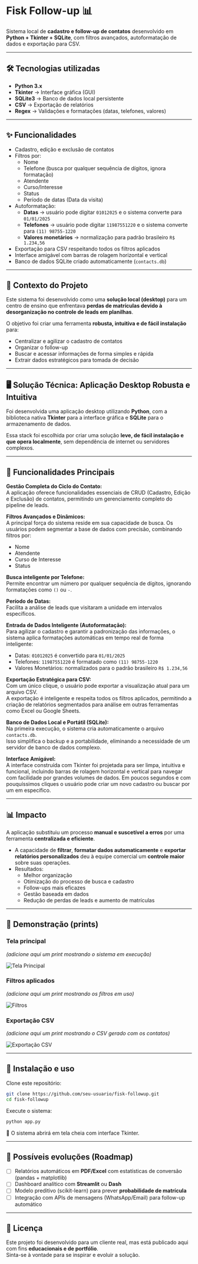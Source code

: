 # Fisk Follow-up 📊

Sistema local de **cadastro e follow-up de contatos** desenvolvido em **Python + Tkinter + SQLite**, com filtros avançados, autoformatação de dados e exportação para CSV.  

---

## 🛠️ Tecnologias utilizadas  

- **Python 3.x**  
- **Tkinter** → Interface gráfica (GUI)  
- **SQLite3** → Banco de dados local persistente  
- **CSV** → Exportação de relatórios  
- **Regex** → Validações e formatações (datas, telefones, valores)  

---

## ✨ Funcionalidades  

- Cadastro, edição e exclusão de contatos  
- Filtros por:
  - Nome  
  - Telefone (busca por qualquer sequência de dígitos, ignora formatação)  
  - Atendente  
  - Curso/Interesse  
  - Status  
  - Período de datas (Data da visita)  
- Autoformatação:  
  - **Datas** → usuário pode digitar `01012025` e o sistema converte para `01/01/2025`  
  - **Telefones** → usuário pode digitar `11987551220` e o sistema converte para `(11) 98755-1220`  
  - **Valores monetários** → normalização para padrão brasileiro `R$ 1.234,56`  
- Exportação para CSV respeitando todos os filtros aplicados  
- Interface amigável com barras de rolagem horizontal e vertical  
- Banco de dados SQLite criado automaticamente (`contacts.db`)  

---

## 📖 Contexto do Projeto  

Este sistema foi desenvolvido como uma **solução local (desktop)** para um centro de ensino que enfrentava **perdas de matrículas devido à desorganização no controle de leads em planilhas**.  

O objetivo foi criar uma ferramenta **robusta, intuitiva e de fácil instalação** para:
- Centralizar e agilizar o cadastro de contatos  
- Organizar o follow-up
- Buscar e acessar informações de forma simples e rápida
- Extrair dados estratégicos para tomada de decisão  

---

## 🖥️ Solução Técnica: Aplicação Desktop Robusta e Intuitiva  

Foi desenvolvida uma aplicação desktop utilizando **Python**, com a biblioteca nativa **Tkinter** para a interface gráfica e **SQLite** para o armazenamento de dados.  

Essa stack foi escolhida por criar uma solução **leve, de fácil instalação e que opera localmente**, sem dependência de internet ou servidores complexos.  

---

## 🔑 Funcionalidades Principais  

**Gestão Completa do Ciclo do Contato:**  
A aplicação oferece funcionalidades essenciais de CRUD (Cadastro, Edição e Exclusão) de contatos, permitindo um gerenciamento completo do pipeline de leads.  

**Filtros Avançados e Dinâmicos:**  
A principal força do sistema reside em sua capacidade de busca. Os usuários podem segmentar a base de dados com precisão, combinando filtros por:  
- Nome  
- Atendente  
- Curso de Interesse  
- Status  

**Busca inteligente por Telefone:**  
Permite encontrar um número por qualquer sequência de dígitos, ignorando formatações como `()` ou `-`.  

**Período de Datas:**  
Facilita a análise de leads que visitaram a unidade em intervalos específicos.  

**Entrada de Dados Inteligente (Autoformatação):**  
Para agilizar o cadastro e garantir a padronização das informações, o sistema aplica formatações automáticas em tempo real de forma inteligente:  
- Datas: `01012025` é convertido para `01/01/2025`  
- Telefones: `11987551220` é formatado como `(11) 98755-1220`  
- Valores Monetários: normalizados para o padrão brasileiro `R$ 1.234,56`  

**Exportação Estratégica para CSV:**  
Com um único clique, o usuário pode exportar a visualização atual para um arquivo CSV.  
A exportação é inteligente e respeita todos os filtros aplicados, permitindo a criação de relatórios segmentados para análise em outras ferramentas como Excel ou Google Sheets.  

**Banco de Dados Local e Portátil (SQLite):**  
Na primeira execução, o sistema cria automaticamente o arquivo `contacts.db`.  
Isso simplifica o backup e a portabilidade, eliminando a necessidade de um servidor de banco de dados complexo.  

**Interface Amigável:**  
A interface construída com Tkinter foi projetada para ser limpa, intuitiva e funcional, incluindo barras de rolagem horizontal e vertical para navegar com facilidade por grandes volumes de dados. Em poucos segundos e com pouquíssimos cliques o usuário pode criar um novo cadastro ou buscar por um em específico.

---

## 📊 Impacto  

A aplicação substituiu um processo **manual e suscetível a erros** por uma ferramenta **centralizada e eficiente**.  

- A capacidade de **filtrar**, **formatar dados automaticamente** e **exportar relatórios personalizados** deu à equipe comercial um **controle maior** sobre suas operações.  
- Resultados:  
  - Melhor organização
  - Otimização do processo de busca e cadastro 
  - Follow-ups mais eficazes  
  - Gestão baseada em dados
  - Redução de perdas de leads e aumento de matrículas  

---

## 📸 Demonstração (prints)  

### Tela principal  
*(adicione aqui um print mostrando o sistema em execução)*  

![Tela Principal](prints/tela_principal.png)  

### Filtros aplicados  
*(adicione aqui um print mostrando os filtros em uso)*  

![Filtros](prints/filtros.png)  

### Exportação CSV  
*(adicione aqui um print mostrando o CSV gerado com os contatos)*  

![Exportação CSV](prints/export_csv.png)  

---

## 🚀 Instalação e uso  

Clone este repositório:  

```bash
git clone https://github.com/seu-usuario/fisk-followup.git
cd fisk-followup
```

Execute o sistema:  

```bash
python app.py
```

📌 O sistema abrirá em tela cheia com interface Tkinter.  

---

## 🔮 Possíveis evoluções (Roadmap)  

- [ ] Relatórios automáticos em **PDF/Excel** com estatísticas de conversão (pandas + matplotlib)  
- [ ] Dashboard analítico com **Streamlit** ou **Dash**  
- [ ] Modelo preditivo (scikit-learn) para prever **probabilidade de matrícula**  
- [ ] Integração com APIs de mensagens (WhatsApp/Email) para follow-up automático  

---

## 📄 Licença  

Este projeto foi desenvolvido para um cliente real, mas está publicado aqui com fins **educacionais e de portfólio**.  
Sinta-se à vontade para se inspirar e evoluir a solução.  
